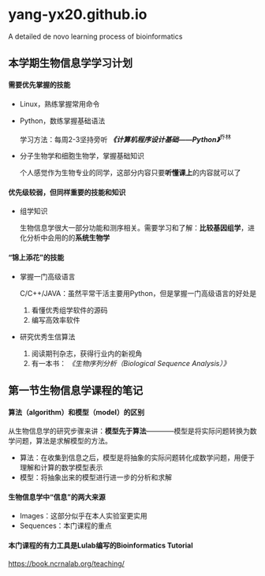 # yang-yx20.github.io
A detailed de novo learning process of bioinformatics
## 本学期生物信息学学习计划
#### 需要优先掌握的技能
* Linux，熟练掌握常用命令
* Python，数练掌握基础语法
  
  学习方法：每周2-3坚持旁听 **_《计算机程序设计基础——Python》_**<sup>乔林</sup> 
* 分子生物学和细胞生物学，掌握基础知识
  
  个人感觉作为生物专业的同学，这部分内容只要**听懂课上**的内容就可以了
#### 优先级较弱，但同样重要的技能和知识
* 组学知识
  
  生物信息学很大一部分功能和测序相关。需要学习和了解：**比较基因组学**，进化分析中会用的的**系统生物学**
#### “锦上添花”的技能
* 掌握一门高级语言
  
  C/C++/JAVA：虽然平常干活主要用Python，但是掌握一门高级语言的好处是
  1. 看懂优秀组学软件的源码
  2. 编写高效率软件
* 研究优秀生信算法
  
  1. 阅读期刊杂志，获得行业内的新视角
  2. 有一本书： _《生物序列分析（Biological Sequence Analysis）》_ 

## 第一节生物信息学课程的笔记
#### 算法（algorithm）和模型（model）的区别
  
  从生物信息学的研究步骤来讲：**模型先于算法**————模型是将实际问题转换为数学问题，算法是求解模型的方法。
* 算法：在收集到信息之后，模型是将抽象的实际问题转化成数学问题，用便于理解和计算的数学模型表示
* 模型：将抽象出来的模型进行进一步的分析和求解
#### 生物信息学中“信息”的两大来源
* Images：这部分似乎在本人实验室更实用
* Sequences：本门课程的重点
#### 本门课程的有力工具是Lulab编写的Bioinformatics Tutorial
<https://book.ncrnalab.org/teaching/>
